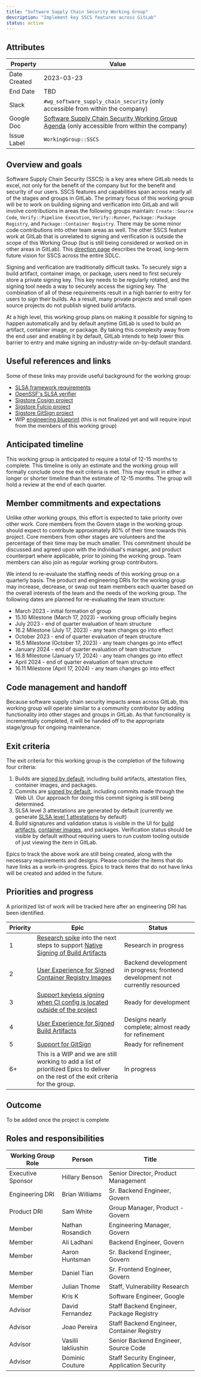 ```yaml
---
title: "Software Supply Chain Security Working Group"
description: "Implement key SSCS features across GitLab"
status: active
---
```


## Attributes

| Property        | Value           |
|-----------------|-----------------|
| Date Created    | 2023-03-23      |
| End Date        | TBD             |
| Slack           | `#wg_software_supply_chain_security` (only accessible from within the company) |
| Google Doc      | [Software Supply Chain Security Working Group Agenda](https://docs.google.com/document/d/1MEMPo1zxRrVr7yliOq1HMRJuaOZEgYvmFSIPBIXpu3A) (only accessible from within the company) |
| Issue Label     | `WorkingGroup::SSCS` |

## Overview and goals

Software Supply Chain Security (SSCS) is a key area where GitLab needs to excel, not only for the benefit of the company but for the benefit and security of our users.  SSCS features and capabilities span across nearly all of the stages and groups in GitLab.  The primary focus of this working group will be to work on building signing and verification into GitLab and will involve contributions in areas the following groups maintain: `Create::Source Code`, `Verify::Pipeline Execution`, `Verify::Runner`, `Package::Package Registry`, and `Package::Container Registry`.  There may be some minor code contributions into other team areas as well.  The other SSCS feature work at GitLab that is unrelated to signing and verification is outside the scope of this Working Group (but is still being considered or worked on in other areas in GitLab).  This [direction page](https://about.gitlab.com/direction/supply-chain) describes the broad, long-term future vision for SSCS across the entire SDLC.

Signing and verification are traditionally difficult tasks. To securely sign a build artifact, container image, or package, users need to first securely store a private signing key. This key needs to be regularly rotated, and the signing tool needs a way to securely access the signing key. The combination of all of these requirements result in a high barrier to entry for users to sign their builds. As a result, many private projects and small open source projects do not publish signed build artifacts.

At a high level, this working group plans on making it possible for signing to happen automatically and by default anytime GitLab is used to build an artifact, container image, or package. By taking this complexity away from the end user and enabling it by default, GitLab intends to help lower this barrier to entry and make signing an industry-wide on-by-default standard.

## Useful references and links

Some of these links may provide useful background for the working group:
- [SLSA framework requirements](https://slsa.dev/spec/v0.1/requirements)
- [OpenSSF's SLSA verifier](https://github.com/slsa-framework/slsa-verifier)
- [Sigstore Cosign project](https://github.com/sigstore/cosign)
- [Sigstore Fulcio project](https://github.com/sigstore/fulcio)
- [Sigstore GitSign project](https://github.com/sigstore/gitsign)
- WIP [engineering blueprint](https://gitlab.com/gitlab-org/gitlab/-/merge_requests/113157/diffs) (this is not finalized yet and will require input from the members of this working group)

## Anticipated timeline

This working group is anticipated to require a total of 12-15 months to complete. This timeline is only an estimate and the working group will formally conclude once the exit criteria is met. This may result in either a longer or shorter timeline than the estimate of 12-15 months. The group will hold a review at the end of each quarter.

## Member commitments and expectations

Unlike other working groups, this effort is expected to take priority over other work. Core members from the Govern stage in the working group should expect to contribute approximately 80% of their time towards this project. Core members from other stages are volunteers and the percentage of their time may be much smaller. This commitment should be discussed and agreed upon with the individual's manager, and product counterpart where applicable, prior to joining the working group. Team members can also join as regular working group contributors.

We intend to re-evaluate the staffing needs of this working group on a quarterly basis. The product and engineering DRIs for the working group may increase, decrease, or swap out team members each quarter based on the overall interests of the team and the needs of the working group. The following dates are planned for re-evaluating the team structure:

- March 2023 - initial formation of group
- 15.10 Milestone (March 17, 2023) - working group officially begins
- July 2023 - end of quarter evaluation of team structure
- 16.2 Milestone (July 17, 2023) - any team changes go into effect
- October 2023 - end of quarter evaluation of team structure
- 16.5 Milestone (October 17, 2023) - any team changes go into effect
- January 2024 - end of quarter evaluation of team structure
- 16.8 Milestone (January 17, 2024) - any team changes go into effect
- April 2024 - end of quarter evaluation of team structure
- 16.11 Milestone (April 17, 2024) - any team changes go into effect

## Code management and handoff

Because software supply chain security impacts areas across GitLab, this working group will operate similar to a community contributor by adding functionality into other stages and groups in GitLab. As that functionality is incrementally completed, it will be handed off to the appropriate stage/group for ongoing maintenance.

## Exit criteria

The exit criteria for this working group is the completion of the following four criteria:
 1. Builds are [signed by default](https://gitlab.com/groups/gitlab-org/-/epics/9212), including build artifacts, attestation files, container images, and packages.
 1. Commits are [signed by default](https://gitlab.com/gitlab-org/gitlab/-/issues/364428), including commits made through the Web UI. Our approach for doing this commit signing is still being determined.
 1. SLSA level 3 attestations are generated by default (currently we generate [SLSA level 1 attestations](https://docs.gitlab.com/ee/ci/runners/configure_runners.html#artifact-attestation) by default)
 1. Build signatures and validation status is visible in the UI for [build artifacts](https://gitlab.com/groups/gitlab-org/-/epics/8839), [container images](https://gitlab.com/groups/gitlab-org/-/epics/7856), and packages.  Verification status should be visible by default without requiring users to run custom tooling outside of just viewing the item in GitLab.

Epics to track the above work are still being created, along with the necessary requirements and designs.  Please consider the items that do have links as a work-in-progress.  Epics to track items that do not have links will be created and added in the future.

## Priorities and progress

A prioritized list of work will be tracked here after an engineering DRI has been identified.

| Priority | Epic  | Status |
| -------- | ----- | ------ |
| 1        | [Research spike](https://gitlab.com/gitlab-org/gitlab/-/issues/396632) into the next steps to support [Native Signing of Build Artifacts](https://gitlab.com/groups/gitlab-org/-/epics/9212) | Research in progress |
| 2        | [User Experience for Signed Container Registry Images](https://gitlab.com/groups/gitlab-org/-/epics/7856)   | Backend development in progress; frontend development not currently resourced |
| 3        | [Support keyless signing when CI config is located outside of the project](https://gitlab.com/gitlab-org/gitlab/-/issues/411317) | Ready for development |
| 4        | [User Experience for Signed Build Artifacts](https://gitlab.com/groups/gitlab-org/-/epics/8839)   | Designs nearly complete; almost ready for refinement |
| 5        | [Support for GitSign](https://gitlab.com/gitlab-org/gitlab/-/issues/364428) | Ready for refinement |
| 6+       | This is a WIP and we are still working to add a list of prioritized Epics to deliver on the rest of the exit criteria for the group. | In progress |

## Outcome

To be added once the project is complete

## Roles and responsibilities

| Working Group Role | Person             | Title                                           |
|--------------------|--------------------|-------------------------------------------------|
| Executive Sponsor  | Hillary Benson     | Senior Director, Product Management             |
| Engineering DRI    | Brian Williams     | Sr. Backend Engineer, Govern                    |
| Product DRI        | Sam White          | Group Manager, Product - Govern                 |
| Member             | Nathan Rosandich   | Engineering Manager, Govern                     |
| Member             | Ali Ladhani        | Backend Engineer, Govern                        |
| Member             | Aaron Huntsman     | Sr. Backend Engineer, Govern                    |
| Member             | Daniel Tian        | Sr. Frontend Engineer, Govern                   |
| Member             | Julian Thome       | Staff, Vulnerability Research                   |
| Member             | Kris K             | Software Engineer, Google                       |
| Advisor            | David Fernandez    | Staff Backend Engineer, Package Registry        |
| Advisor            | Joao Pereira       | Staff Backend Engineer, Container Registry      |
| Advisor            | Vasilii Iakliushin | Senior Backend Engineer, Source Code            |
| Advisor            | Dominic Couture    | Staff Security Engineer, Application Security   |
